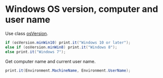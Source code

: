 # Windows OS version, computer and user name
Use class <a href='/api/Au.osVersion.html'>osVersion</a>.

```csharp
if (osVersion.minWin10) print.it("Windows 10 or later");
else if (osVersion.minWin8) print.it("Windows 8");
else print.it("Windows 7");
```

Get computer name and current user name.

```csharp
print.it(Environment.MachineName, Environment.UserName);
```


